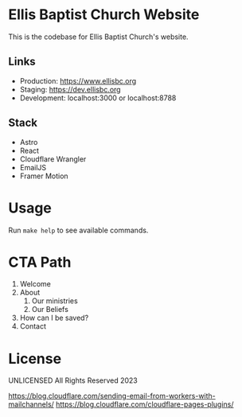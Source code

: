 # Ellis Baptist Church Website

This is the codebase for Ellis Baptist Church's website.

## Links
- Production: https://www.ellisbc.org
- Staging: https://dev.ellisbc.org
- Development: localhost:3000 or localhost:8788

## Stack
- Astro
- React
- Cloudflare Wrangler
- EmailJS
- Framer Motion

# Usage

Run `make help` to see available commands.

# CTA Path
1. Welcome
2. About
    1. Our ministries
    2. Our Beliefs
3. How can I be saved?
4. Contact

# License

UNLICENSED All Rights Reserved 2023

https://blog.cloudflare.com/sending-email-from-workers-with-mailchannels/
https://blog.cloudflare.com/cloudflare-pages-plugins/